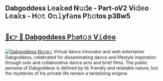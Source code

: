 ## Dabgoddess L𝚎a𝚔ed N𝚞𝚍e - Part-oV2 Vi𝚍𝚎o L𝚎a𝚔s - H𝚘𝚝 O𝚗𝚕yf𝚊ns P𝚑𝚘tos p3Bw5

# <h2><a href="http://kfeeute.oniu.top/?m=Dabgoddess">🔗👉 🔴 Dabgoddess P𝚑ot𝚘𝚜 V𝚒d𝚎o</a></h2>

[![Dabgoddess Nu𝚍e𝚜](https://i.imgur.com/0qMVB7G.gif)](http://kfeeute.oniu.top/?m=Dabgoddess)
Virtual dance innovator and web entertainer Dabgoddess, celebrated for disseminating dance and lifestyle inspiration through solo and collaborative dance acts and brief films. The public persona of Dabgoddess is defined by its friendly and relatable nature, but the mysteries of his private life remain a tantalizing enigma.  
